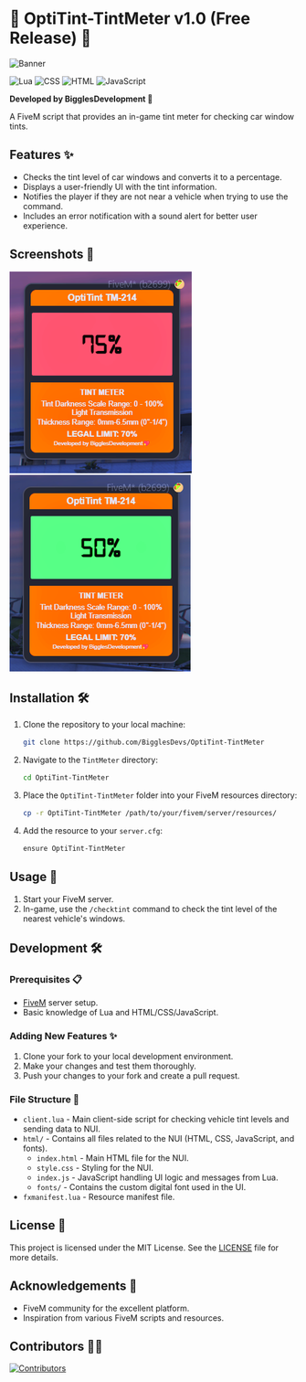# 🚗 OptiTint-TintMeter v1.0 (Free Release) 🎉

![Banner](https://i.imgur.com/naa1kVw.png)

![Lua](https://img.shields.io/badge/lua-2C2D72?style=for-the-badge&logo=lua&logoColor=white)
![CSS](https://img.shields.io/badge/css-1572B6?style=for-the-badge&logo=css3&logoColor=white)
![HTML](https://img.shields.io/badge/html-E34F26?style=for-the-badge&logo=html5&logoColor=white)
![JavaScript](https://img.shields.io/badge/javascript-F7DF1E?style=for-the-badge&logo=javascript&logoColor=black)

**Developed by BigglesDevelopment 💖**

A FiveM script that provides an in-game tint meter for checking car window tints.

## Features ✨

- Checks the tint level of car windows and converts it to a percentage.
- Displays a user-friendly UI with the tint information.
- Notifies the player if they are not near a vehicle when trying to use the command.
- Includes an error notification with a sound alert for better user experience.

## Screenshots 📸

![UI](/screenshots/Screenshot%202024-06-03%20201416.png)
![UI](/screenshots/Screenshot%202024-06-03%20201454.png)

## Installation 🛠️

1. Clone the repository to your local machine:
    ```sh
    git clone https://github.com/BigglesDevs/OptiTint-TintMeter
    ```

2. Navigate to the `TintMeter` directory:
    ```sh
    cd OptiTint-TintMeter
    ```

3. Place the `OptiTint-TintMeter` folder into your FiveM resources directory:
    ```sh
    cp -r OptiTint-TintMeter /path/to/your/fivem/server/resources/
    ```

4. Add the resource to your `server.cfg`:
    ```sh
    ensure OptiTint-TintMeter
    ```

## Usage 🚀

1. Start your FiveM server.
2. In-game, use the `/checktint` command to check the tint level of the nearest vehicle's windows.

## Development 🛠️

### Prerequisites 📋

- [FiveM](https://fivem.net/) server setup.
- Basic knowledge of Lua and HTML/CSS/JavaScript.

### Adding New Features ✨

1. Clone your fork to your local development environment.
2. Make your changes and test them thoroughly.
3. Push your changes to your fork and create a pull request.

### File Structure 📂

- `client.lua` - Main client-side script for checking vehicle tint levels and sending data to NUI.
- `html/` - Contains all files related to the NUI (HTML, CSS, JavaScript, and fonts).
  - `index.html` - Main HTML file for the NUI.
  - `style.css` - Styling for the NUI.
  - `index.js` - JavaScript handling UI logic and messages from Lua.
  - `fonts/` - Contains the custom digital font used in the UI.
- `fxmanifest.lua` - Resource manifest file.

## License 📜

This project is licensed under the MIT License. See the [LICENSE](path/to/LICENSE) file for more details.

## Acknowledgements 🙏

- FiveM community for the excellent platform.
- Inspiration from various FiveM scripts and resources.

## Contributors 👷‍♂️

[![Contributors](https://contrib.rocks/image?repo=BigglesDevs/OptiTint-TintMeter)](https://github.com/BigglesDevs)
